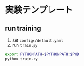 # 実験テンプレート

## run training

1. set `configs/default.yaml`
2. run `train.py`

```sh
export PYTHONPATH=$PYTHONPATH:$PWD
python train.py
```
